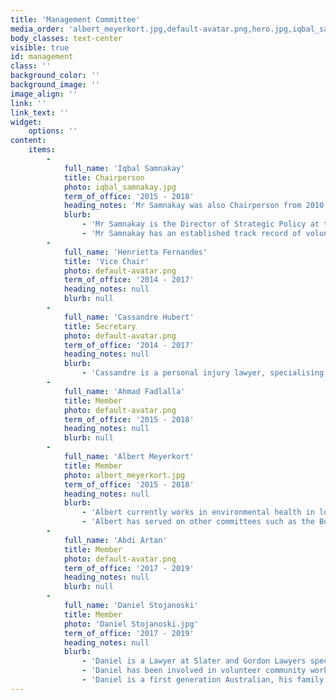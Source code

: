 ```yaml
---
title: 'Management Committee'
media_order: 'albert_meyerkort.jpg,default-avatar.png,hero.jpg,iqbal_samnakay.jpg,karem_elhosainy.jpg,lenda_oshalem.jpg,Daniel Stojanoski.jpeg'
body_classes: text-center
visible: true
id: management
class: ''
background_color: ''
background_image: ''
image_align: ''
link: ''
link_text: ''
widget:
    options: ''
content:
    items:
        -
            full_name: 'Iqbal Samnakay'
            title: Chairperson
            photo: iqbal_samnakay.jpg
            term_of_office: '2015 - 2018'
            heading_notes: 'Mr Samnakay was also Chairperson from 2010 - 2012'
            blurb:
                - 'Mr Samnakay is the Director of Strategic Policy at the Department of Water. He holds undergraduate and post-graduate qualifications in science, occupational health and safety and public health.'
                - 'Mr Samnakay has an established track record of voluntary and community work through sports and social organisations including membership of the Muslim Social and Sports Association  for 16 years, holding the positions of Secretary and Chairman at various times.'
        -
            full_name: 'Henrietta Fernandes'
            title: 'Vice Chair'
            photo: default-avatar.png
            term_of_office: '2014 - 2017'
            heading_notes: null
            blurb: null
        -
            full_name: 'Cassandre Hubert'
            title: Secretary
            photo: default-avatar.png
            term_of_office: '2014 - 2017'
            heading_notes: null
            blurb:
                - 'Cassandre is a personal injury lawyer, specialising in medical negligence and catastrophic claims. She first encountered the MMRC while working for the local State Member of Parliament. Having spent most of her life in the Mirrabooka area, and growing up as a first generation Australian, Cassandre was driven to join the MMRC board after seeing the great work the organisation does in the local community.'
        -
            full_name: 'Ahmad Fadlalla'
            title: Member
            photo: default-avatar.png
            term_of_office: '2015 - 2018'
            heading_notes: null
            blurb: null
        -
            full_name: 'Albert Meyerkort'
            title: Member
            photo: albert_meyerkort.jpg
            term_of_office: '2015 - 2018'
            heading_notes: null
            blurb:
                - 'Albert currently works in environmental health in local government and has a number of years experience in that field. He has worked in the oil and gas industry as a regulatory advisor and several local governments in the past.'
                - 'Albert has served on other committees such as the Burmese Association of WA.'
        -
            full_name: 'Abdi Artan'
            title: Member
            photo: default-avatar.png
            term_of_office: '2017 - 2019'
            heading_notes: null
            blurb: null
        -
            full_name: 'Daniel Stojanoski'
            title: Member
            photo: 'Daniel Stojanoski.jpg'
            term_of_office: '2017 - 2019'
            heading_notes: null
            blurb:
                - 'Daniel is a Lawyer at Slater and Gordon Lawyers specialising in Industrial Relations/ Employment Law & Human Rights Law. He takes pride in advocating for the disadvantaged members of our community. As well as a Law degree and post graduate diploma in Legal Practice, Daniel also holds an Arts degree with a major in Philosophy.'
                - 'Daniel has been involved in volunteer community work for more than a decade, from volunteering at community legal centres to being a radio announcer on EBA FM multi-cultural station to co-founding the Macedonian Australian Community Organisation and sitting on the board as Vice President.'
                - 'Daniel is a first generation Australian, his family migrated from Macedonia in 1980. He proudly comes from a working class background and is passionate about helping others make a successful transition into this wonderful country that we call home, Australia.'
---
```


